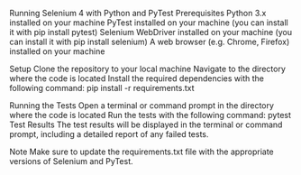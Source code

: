 Running Selenium 4 with Python and PyTest
Prerequisites
Python 3.x installed on your machine
PyTest installed on your machine (you can install it with pip install pytest)
Selenium WebDriver installed on your machine (you can install it with pip install selenium)
A web browser (e.g. Chrome, Firefox) installed on your machine


Setup
Clone the repository to your local machine
Navigate to the directory where the code is located
Install the required dependencies with the following command: pip install -r requirements.txt


Running the Tests
Open a terminal or command prompt in the directory where the code is located
Run the tests with the following command: pytest
Test Results
The test results will be displayed in the terminal or command prompt, including a detailed report of any failed tests.

Note
Make sure to update the requirements.txt file with the appropriate versions of Selenium and PyTest.



